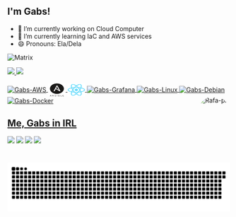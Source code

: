 ## I'm Gabs!

- 🔭 I’m currently working on Cloud Computer
- 🌱 I’m currently learning IaC and AWS services
- 😄 Pronouns: Ela/Dela

![Matrix](https://giphy.com/gifs/purple-vaporwave-universe-gIODGWDBuG5AWlUExJ)

<div>
  <a href="https://github.com/Gabrielabit">
  <img height="180em" src="https://github-readme-stats.vercel.app/api?username=Gabrielabit&show_icons=true&theme=tokyonight&include_all_commits=true&count_private=true"/>
  <img height="180em" src="https://github-readme-stats.vercel.app/api/top-langs/?username=Gabrielabit&layout=compact&langs_count=7&theme=synthwave"/>
    
</div>
  <div style="display: inline_block"><br>
  <img align="center" alt="Gabs-AWS" height="30" width="40" src="https://cdn.jsdelivr.net/gh/devicons/devicon/icons/amazonwebservices/amazonwebservices-original.svg">
  <img align="center" alt="Gabs-Ansible" height="30" width="40" src="https://github.com/devicons/devicon/blob/master/icons/ansible/ansible-original-wordmark.svg">
  <img align="center" alt="Gabs-React" height="30" width="40" src="https://raw.githubusercontent.com/devicons/devicon/master/icons/react/react-original.svg">
  <img align="center" alt="Gabs-Grafana" height="30" width="40" src="https://cdn.jsdelivr.net/gh/devicons/devicon/icons/grafana/grafana-original.svg">
  <img align="center" alt="Gabs-Linux" height="30" width="40" src="https://cdn.jsdelivr.net/gh/devicons/devicon/icons/linux/linux-original.svg">
  <img align="center" alt="Gabs-Debian" height="30" width="40" src="https://cdn.jsdelivr.net/gh/devicons/devicon/icons/debian/debian-plain.svg">
  <img align="center" alt="Gabs-Docker" height="30" width="40" src="https://cdn.jsdelivr.net/gh/devicons/devicon/icons/docker/docker-plain-wordmark.svg">
  <img align="right" alt="Rafa-pic" height="150" style="border-radius:50px;" src="https://i.pinimg.com/originals/4e/2c/eb/4e2ceb4490305e9c0c3d93074de84966.jpg">
    
  ## Me, Gabs in IRL
  
  <div> 
  <a href="https://instagram.com/fieldssaint" target="_blank"><img src="https://img.shields.io/badge/-Instagram-%23E4405F?style=for-the-badge&logo=instagram&logoColor=white" target="_blank"></a>
 	<a href="https://www.twitch.tv/neblizzz" target="_blank"><img src="https://img.shields.io/badge/Twitch-9146FF?style=for-the-badge&logo=twitch&logoColor=white" target="_blank"></a>
  <a href="https://discord.gg/550174438877036544" target="_blank"><img src="https://img.shields.io/badge/Discord-7289DA?style=for-the-badge&logo=discord&logoColor=white" target="_blank"></a> 
  <a href="https://www.linkedin.com/in/gabriela-campos07/-45875016a" target="_blank"><img src="https://img.shields.io/badge/-LinkedIn-%230077B5?style=for-the-badge&logo=linkedin&logoColor=white" target="_blank"></a>
    
![Snake animation](https://github.com/gabrielabit/gabrielabit/blob/output/github-contribution-grid-snake.svg)
 
</div>
